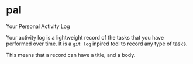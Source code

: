# pal
Your Personal Activity Log

Your activity log is a lightweight record of the tasks that you have performed
over time.
It is a `git log` inpired tool to record any type of tasks.

This means that a record can have a title, and a body.
